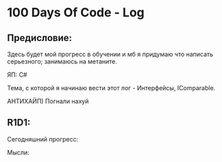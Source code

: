 # 100 Days Of Code - Log

## Предисловие:

Здесь будет мой прогресс в обучении и мб я придумаю что написать серьезного; занимаюсь на метаните. 

ЯП: С#

Тема, с которой я начинаю вести этот лог - Интерфейсы, IComparable.

АНТИХАЙП) Погнали нахуй

## R1D1:
Сегодняшний прогресс:

Мысли: 

